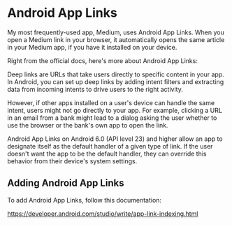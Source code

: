 
# Android App Links

My most frequently-used app, Medium, uses Android App Links. When you open a Medium link in your browser, it automatically opens the same article in your Medium app, if you have it installed on your device.

Right from the official docs, here's more about Android App Links:

Deep links are URLs that take users directly to specific content in your app. In Android, you can set up deep links by adding intent filters and extracting data from incoming intents to drive users to the right activity.

However, if other apps installed on a user's device can handle the same intent, users might not go directly to your app. For example, clicking a URL in an email from a bank might lead to a dialog asking the user whether to use the browser or the bank's own app to open the link.

Android App Links on Android 6.0 (API level 23) and higher allow an app to designate itself as the default handler of a given type of link. If the user doesn't want the app to be the default handler, they can override this behavior from their device's system settings.

## Adding Android App Links

To add Android App Links, follow this documentation:

https://developer.android.com/studio/write/app-link-indexing.html

